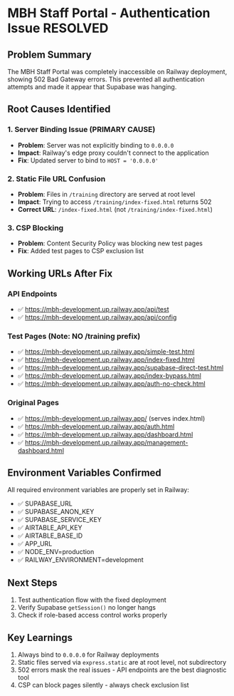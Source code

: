 # MBH Staff Portal - Authentication Issue RESOLVED

## Problem Summary
The MBH Staff Portal was completely inaccessible on Railway deployment, showing 502 Bad Gateway errors. This prevented all authentication attempts and made it appear that Supabase was hanging.

## Root Causes Identified

### 1. **Server Binding Issue** (PRIMARY CAUSE)
- **Problem**: Server was not explicitly binding to `0.0.0.0`
- **Impact**: Railway's edge proxy couldn't connect to the application
- **Fix**: Updated server to bind to `HOST = '0.0.0.0'`

### 2. **Static File URL Confusion**
- **Problem**: Files in `/training` directory are served at root level
- **Impact**: Trying to access `/training/index-fixed.html` returns 502
- **Correct URL**: `/index-fixed.html` (not `/training/index-fixed.html`)

### 3. **CSP Blocking**
- **Problem**: Content Security Policy was blocking new test pages
- **Fix**: Added test pages to CSP exclusion list

## Working URLs After Fix

### API Endpoints
- ✅ https://mbh-development.up.railway.app/api/test
- ✅ https://mbh-development.up.railway.app/api/config

### Test Pages (Note: NO /training prefix)
- ✅ https://mbh-development.up.railway.app/simple-test.html
- ✅ https://mbh-development.up.railway.app/index-fixed.html
- ✅ https://mbh-development.up.railway.app/supabase-direct-test.html
- ✅ https://mbh-development.up.railway.app/index-bypass.html
- ✅ https://mbh-development.up.railway.app/auth-no-check.html

### Original Pages
- ✅ https://mbh-development.up.railway.app/ (serves index.html)
- ✅ https://mbh-development.up.railway.app/auth.html
- ✅ https://mbh-development.up.railway.app/dashboard.html
- ✅ https://mbh-development.up.railway.app/management-dashboard.html

## Environment Variables Confirmed
All required environment variables are properly set in Railway:
- ✅ SUPABASE_URL
- ✅ SUPABASE_ANON_KEY
- ✅ SUPABASE_SERVICE_KEY
- ✅ AIRTABLE_API_KEY
- ✅ AIRTABLE_BASE_ID
- ✅ APP_URL
- ✅ NODE_ENV=production
- ✅ RAILWAY_ENVIRONMENT=development

## Next Steps
1. Test authentication flow with the fixed deployment
2. Verify Supabase `getSession()` no longer hangs
3. Check if role-based access control works properly

## Key Learnings
1. Always bind to `0.0.0.0` for Railway deployments
2. Static files served via `express.static` are at root level, not subdirectory
3. 502 errors mask the real issues - API endpoints are the best diagnostic tool
4. CSP can block pages silently - always check exclusion list
